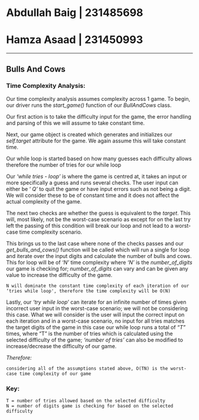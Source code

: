 # Abdullah Baig  | 231485698
# Hamza Asaad   | 231450993
___________________________________________________________

## Bulls And Cows

### Time Complexity Analysis:

Our time complexity analysis assumes complexity across 1 game. To begin, our driver runs the _start_game()_ function of our _BullAndCows_ class.

Our first action is to take the difficulty input for the game, the error handling and parsing of this we will assume to take constant time.

Next, our game object is created which generates and initializes our _self.target_ attribute for the game. We again assume this will take constant time.

Our while loop is started based on how many guesses each difficulty allows therefore the number of tries for our while loop

Our _‘while tries - loop’_ is where the game is centred at, it takes an input or more specifically a guess and runs several checks. The user input can either be ‘ _Q’_ to quit the game or have input errors such as not being a digit. We will consider these to be of constant time and it does not affect the actual complexity of the game.

The next two checks are whether the guess is equivalent to the _target_. This will, most likely, not be the worst-case scenario as except for on the last try left the passing of this condition will break our loop and not lead to a worst-case time complexity scenario.

This brings us to the last case where none of the checks passes and our _get_bulls_and_cows()_ function will be called which will run a single for loop and iterate over the input digits and calculate the number of bulls and cows. This for loop will be of _‘N’_ time complexity where _‘N’_ is the _number_of_digits_ our game is checking for; _number_of_digits_ can vary and can be given any value to increase the difficulty of the game.

```
N will dominate the constant time complexity of each iteration of our ‘tries while loop', therefore the time complexity will be O(N)
```
Lastly, our _‘try while loop’_ can iterate for an infinite number of times given incorrect user input in the worst-case scenario; we will not be considering this case. What we will consider is the user will input the correct input on each iteration and in a worst-case scenario, no input for all tries matches the target digits of the game in this case our while loop runs a total of _“T”_ times, where “T” is the number of tries which is calculated using the selected difficulty of the game; _‘number of tries’_ can also be modified to increase/decrease the difficulty of our game.

*_Therefore:_*
```
considering all of the assumptions stated above, O(TN) is the worst-case time complexity of our game
```

### Key:

```
T = number of tries allowed based on the selected difficulty
N = number of digits game is checking for based on the selected difficulty
```

